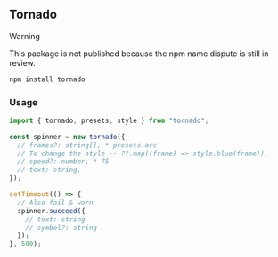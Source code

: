 ## Tornado
> [!WARNING]
> This package is not published because the npm name dispute is still in review.

```bash
npm install tornado
```

### Usage
```typescript
import { tornado, presets, style } from "tornado";

const spinner = new tornado({
  // frames?: string[], * presets.arc
  // To change the style -- ??.map((frame) => style.blue(frame)),
  // speed?: number, * 75
  // text: string,
});

setTimeout(() => {
  // Also fail & warn
  spinner.succeed({
    // text: string
    // symbol?: string
  });
}, 500);
```
